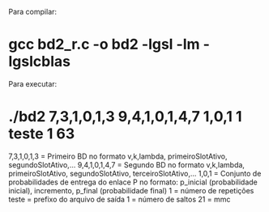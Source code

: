Para compilar:

# gcc bd2_r.c -o bd2 -lgsl -lm -lgslcblas


Para executar:

# ./bd2 7,3,1,0,1,3 9,4,1,0,1,4,7 1,0,1 1 teste 1 63

7,3,1,0,1,3 = Primeiro BD no formato v,k,lambda, primeiroSlotAtivo, segundoSlotAtivo,...
9,4,1,0,1,4,7 = Segundo BD no formato v,k,lambda, primeiroSlotAtivo, segundoSlotAtivo, terceiroSlotAtivo,...
1,0,1 = Conjunto de probabilidades de entrega do enlace P no formato: p_inicial (probabilidade inicial), incremento, p_final (probabilidade final)
1 = número de repetições
teste = prefixo do arquivo de saída
1 = número de saltos
21 = mmc 
